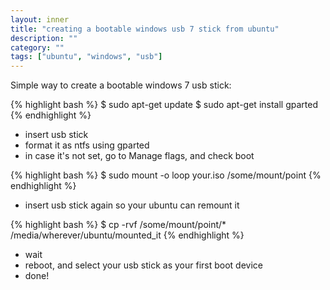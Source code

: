 ```yaml
---
layout: inner
title: "creating a bootable windows usb 7 stick from ubuntu"
description: ""
category: ""
tags: ["ubuntu", "windows", "usb"]
---
```

Simple way to create a bootable windows 7 usb stick:

{% highlight bash %} 
$ sudo apt-get update 
$ sudo apt-get install gparted 
{% endhighlight %}

* insert usb stick
* format it as ntfs using gparted
* in case it's not set, go to Manage flags, and check boot

{% highlight bash %}
$ sudo mount -o loop your.iso /some/mount/point 
{% endhighlight %}

* insert usb stick again so your ubuntu can remount it

{% highlight bash %} 
$ cp -rvf /some/mount/point/* /media/wherever/ubuntu/mounted_it 
{% endhighlight %}

* wait
* reboot, and select your usb stick as your first boot device
* done!